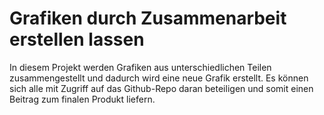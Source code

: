 # Grafiken durch Zusammenarbeit erstellen lassen

In diesem Projekt werden Grafiken aus unterschiedlichen Teilen zusammengestellt
und dadurch wird eine neue Grafik erstellt. Es können sich alle mit Zugriff auf
das Github-Repo daran beteiligen und somit einen Beitrag zum finalen Produkt
liefern.
